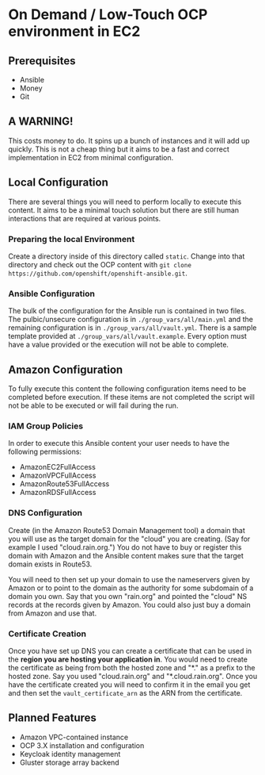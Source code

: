 # On Demand / Low-Touch OCP environment in EC2

## Prerequisites
* Ansible
* Money
* Git

## A WARNING!
This costs money to do. It spins up a bunch of instances and it will add up quickly. This is not a cheap thing but it aims to be a fast and correct implementation in EC2 from minimal configuration.

## Local Configuration
There are several things you will need to perform locally to execute this content. It aims to be a minimal touch solution but there are still human interactions that are required at various points.

### Preparing the local Environment
Create a directory inside of this directory called `static`. Change into that directory and check out the OCP content with `git clone https://github.com/openshift/openshift-ansible.git`.

### Ansible Configuration
The bulk of the configuration for the Ansible run is contained in two files. The pulbic/unsecure configuration is in `./group_vars/all/main.yml` and the remaining configuration is in `./group_vars/all/vault.yml`. There is a sample template provided at `./group_vars/all/vault.example`. Every option must have a value provided or the execution will not be able to complete.

## Amazon Configuration
To fully execute this content the following configuration items need to be completed before execution. If these items are not completed the script will not be able to be executed or will fail during the run.

### IAM Group Policies
In order to execute this Ansible content your user needs to have the following permissions:
* AmazonEC2FullAccess
* AmazonVPCFullAccess
* AmazonRoute53FullAccess
* AmazonRDSFullAccess

### DNS Configuration
Create (in the Amazon Route53 Domain Management tool) a domain that you will use as the target domain for the "cloud" you are creating. (Say for example I used "cloud.rain.org.") You do not have to buy or register this domain with Amazon and the Ansible content makes sure that the target domain exists in Route53.

You will need to then set up your domain to use the nameservers given by Amazon or to point to the domain as the authority for some subdomain of a domain you own. Say that you own "rain.org" and pointed the "cloud" NS records at the records given by Amazon. You could also just buy a domain from Amazon and use that.

### Certificate Creation
Once you have set up DNS you can create a certificate that can be used in the **region you are hosting your application in**. You would need to create the certificate as being from both the hosted zone and "\*." as a prefix to the hosted zone. Say you used "cloud.rain.org" and "\*.cloud.rain.org". Once you have the certificate created you will need to confirm it in the email you get and then set the `vault_certificate_arn` as the ARN from the certificate.

## Planned Features
* Amazon VPC-contained instance
* OCP 3.X installation and configuration
* Keycloak identity management
* Gluster storage array backend

